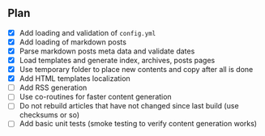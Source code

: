 ## Plan

  - [x] Add loading and validation of `config.yml`
  - [x] Add loading of markdown posts
  - [x] Parse markdown posts meta data and validate dates
  - [x] Load templates and generate index, archives, posts pages
  - [x] Use temporary folder to place new contents and copy after all is done
  - [x] Add HTML templates localization
  - [ ] Add RSS generation
  - [ ] Use co-routines for faster content generation
  - [ ] Do not rebuild articles that have not changed since last build (use checksums or so)
  - [ ] Add basic unit tests (smoke testing to verify content generation works)
